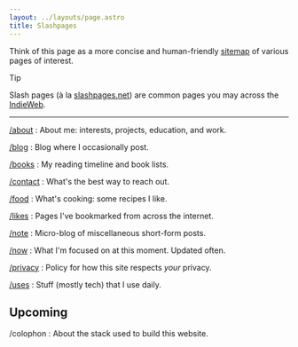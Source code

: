 ```yaml
---
layout: ../layouts/page.astro
title: Slashpages
---
```


Think of this page as a more concise and human-friendly
[sitemap](/sitemap-0.xml) of various pages of interest.

> [!TIP]
>
> Slash pages (à la [slashpages.net][slash]) are common pages you may across the
> [IndieWeb][indie].

[slash]: https://slashpages.net
[indie]: https://indieweb.org

---

[/about](/about)
: About me: interests, projects, education, and work.

[/blog](/blog)
: Blog where I occasionally post.

[/books](/books)
: My reading timeline and book lists.

[/contact](/contact)
: What's the best way to reach out.

[/food](/food)
: What's cooking: some recipes I like.

[/likes](/likes)
: Pages I've bookmarked from across the internet.

[/note](/note)
: Micro-blog of miscellaneous short-form posts.

[/now](/now)
: What I'm focused on at this moment. Updated often.

[/privacy](/privacy)
: Policy for how this site respects _your_ privacy.

[/uses](/uses)
: Stuff (mostly tech) that I use daily.

## Upcoming

/colophon
: About the stack used to build this website.
